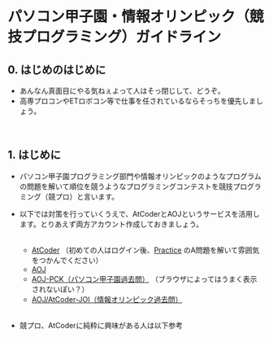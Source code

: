 # パソコン甲子園・情報オリンピック（競技プログラミング）ガイドライン



## 0. はじめのはじめに

- あんなん真面目にやる気ねぇよって人はそっ閉じして、どうぞ。
- 高専プロコンやETロボコン等で仕事を任されているならそっちを優先しましょう。

<br/>

## 1. はじめに

- パソコン甲子園プログラミング部門や情報オリンピックのようなプログラムの問題を解いて順位を競うようなプログラミングコンテストを競技プログラミング（競プロ）と言います。

- 以下では対策を行っていくうえで、AtCoderとAOJというサービスを活用します。とりあえず両方アカウント作成しておきましょう。

  <br/>

  - [AtCoder](https://atcoder.jp/) （初めての人はログイン後、[Practice](https://atcoder.jp/contests/practice) のA問題を解いて雰囲気をつかんでください）
  - [AOJ](http://judge.u-aizu.ac.jp/onlinejudge/) 
  - [AOJ-PCK（パソコン甲子園過去問）](http://aoj-pck.vsw.jp/) （ブラウザによってはうまく表示されないぽい？）
  - [AOJ/AtCoder-JOI（情報オリンピック過去問）](https://joi.goodbaton.com/) 

  <br/>

- 競プロ、AtCoderに純粋に興味がある人は以下参考